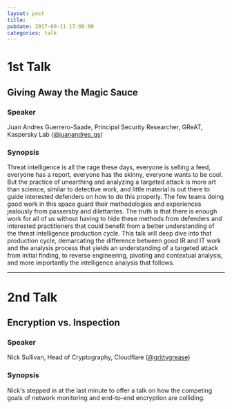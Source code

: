 ```yaml
---
layout: post
title:
pubdate: 2017-09-11 17:00:00
categories: talk
---
```


# 1st Talk

## Giving Away the Magic Sauce

### Speaker

Juan Andres Guerrero-Saade, Principal Security Researcher, GReAT, Kaspersky Lab ([@juanandres_gs](https://twitter.com/juanandres_gs))

### Synopsis

Threat intelligence is all the rage these days, everyone is selling a feed, everyone has a report, everyone has the skinny, everyone wants to be cool. But the practice of unearthing and analyzing a targeted attack is more art than science, similar to detective work, and little material is out there to guide interested defenders on how to do this properly. The few teams doing good work in this space guard their methodologies and experiences jealously from passersby and dilettantes. The truth is that there is enough work for all of us without having to hide these methods from defenders and interested practitioners that could benefit from a better understanding of the threat intelligence production cycle. This talk will deep dive into that production cycle, demarcating the difference between good IR and IT work and the analysis process that yields an understanding of a targeted attack from initial finding, to reverse engineering, pivoting and contextual analysis, and more importantly the intelligence analysis that follows.

<hr>

# 2nd Talk

## Encryption vs. Inspection

### Speaker

Nick Sullivan, Head of Cryptography, Cloudflare ([@grittygrease](https://twitter.com/grittygrease))

### Synopsis

Nick's stepped in at the last minute to offer a talk on how the competing goals of network monitoring and end-to-end encryption are colliding.

